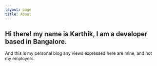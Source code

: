 ```yaml
---
layout: page
title: About
---
```

Hi there! my name is Karthik, I am a developer based in Bangalore.
---

And this is my personal blog any views expressed here are mine, and not my employers.
